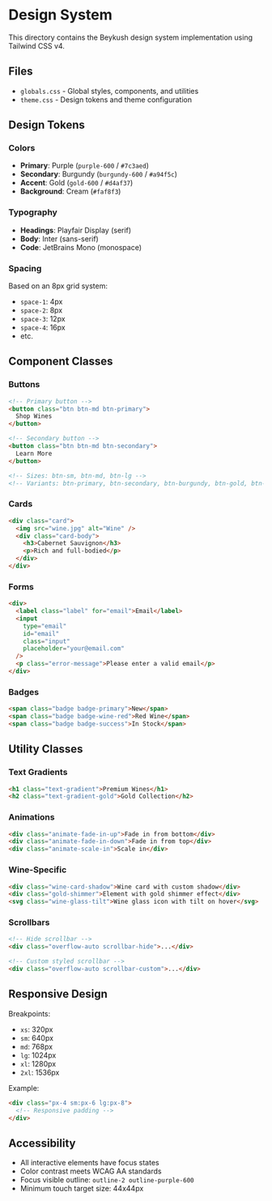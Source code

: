 # Design System

This directory contains the Beykush design system implementation using Tailwind CSS v4.

## Files

- `globals.css` - Global styles, components, and utilities
- `theme.css` - Design tokens and theme configuration

## Design Tokens

### Colors

- **Primary**: Purple (`purple-600` / `#7c3aed`)
- **Secondary**: Burgundy (`burgundy-600` / `#a94f5c`)
- **Accent**: Gold (`gold-600` / `#d4af37`)
- **Background**: Cream (`#faf8f3`)

### Typography

- **Headings**: Playfair Display (serif)
- **Body**: Inter (sans-serif)
- **Code**: JetBrains Mono (monospace)

### Spacing

Based on an 8px grid system:
- `space-1`: 4px
- `space-2`: 8px
- `space-3`: 12px
- `space-4`: 16px
- etc.

## Component Classes

### Buttons

```html
<!-- Primary button -->
<button class="btn btn-md btn-primary">
  Shop Wines
</button>

<!-- Secondary button -->
<button class="btn btn-md btn-secondary">
  Learn More
</button>

<!-- Sizes: btn-sm, btn-md, btn-lg -->
<!-- Variants: btn-primary, btn-secondary, btn-burgundy, btn-gold, btn-ghost -->
```

### Cards

```html
<div class="card">
  <img src="wine.jpg" alt="Wine" />
  <div class="card-body">
    <h3>Cabernet Sauvignon</h3>
    <p>Rich and full-bodied</p>
  </div>
</div>
```

### Forms

```html
<div>
  <label class="label" for="email">Email</label>
  <input 
    type="email" 
    id="email" 
    class="input" 
    placeholder="your@email.com"
  />
  <p class="error-message">Please enter a valid email</p>
</div>
```

### Badges

```html
<span class="badge badge-primary">New</span>
<span class="badge badge-wine-red">Red Wine</span>
<span class="badge badge-success">In Stock</span>
```

## Utility Classes

### Text Gradients

```html
<h1 class="text-gradient">Premium Wines</h1>
<h2 class="text-gradient-gold">Gold Collection</h2>
```

### Animations

```html
<div class="animate-fade-in-up">Fade in from bottom</div>
<div class="animate-fade-in-down">Fade in from top</div>
<div class="animate-scale-in">Scale in</div>
```

### Wine-Specific

```html
<div class="wine-card-shadow">Wine card with custom shadow</div>
<div class="gold-shimmer">Element with gold shimmer effect</div>
<svg class="wine-glass-tilt">Wine glass icon with tilt on hover</svg>
```

### Scrollbars

```html
<!-- Hide scrollbar -->
<div class="overflow-auto scrollbar-hide">...</div>

<!-- Custom styled scrollbar -->
<div class="overflow-auto scrollbar-custom">...</div>
```

## Responsive Design

Breakpoints:
- `xs`: 320px
- `sm`: 640px
- `md`: 768px
- `lg`: 1024px
- `xl`: 1280px
- `2xl`: 1536px

Example:
```html
<div class="px-4 sm:px-6 lg:px-8">
  <!-- Responsive padding -->
</div>
```

## Accessibility

- All interactive elements have focus states
- Color contrast meets WCAG AA standards
- Focus visible outline: `outline-2 outline-purple-600`
- Minimum touch target size: 44x44px
